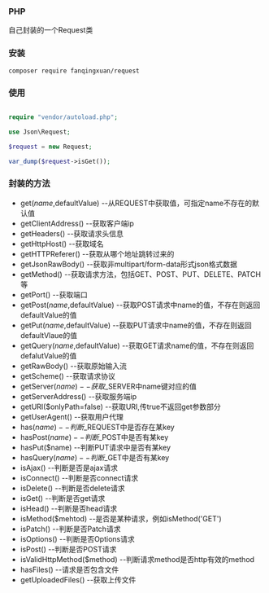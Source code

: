 ### PHP
自己封装的一个Request类

### 安装
```code
composer require fanqingxuan/request
```
### 使用
```php

require "vendor/autoload.php";

use Json\Request;

$request = new Request;

var_dump($request->isGet());
```

### 封装的方法

- get($name,$defaultValue)   --从REQUEST中获取值，可指定name不存在的默认值
- getClientAddress() --获取客户端ip
- getHeaders() --获取请求头信息
- getHttpHost() --获取域名
- getHTTPReferer() --获取从哪个地址跳转过来的
- getJsonRawBody() --获取非multipart/form-data形式json格式数据
- getMethod() --获取请求方法，包括GET、POST、PUT、DELETE、PATCH等
- getPort() --获取端口
- getPost($name,$defaultValue) --获取POST请求中name的值，不存在则返回defaultValue的值
- getPut($name,$defaultValue) --获取PUT请求中name的值，不存在则返回defaultVlaue的值
- getQuery($name,$defaultValue) --获取GET请求name的值，不存在则返回defalutValue的值
- getRawBody() --获取原始输入流
- getScheme() --获取请求协议
- getServer($name) --获取$_SERVER中name键对应的值
- getServerAddress() --获取服务端ip
- getURI($onlyPath=false) --获取URI,传true不返回get参数部分
- getUserAgent() --获取用户代理
- has($name) --判断$_REQUEST中是否存在某key
- hasPost($name) --判断$_POST中是否有某key
- hasPut($name) --判断PUT请求中是否有某key
- hasQuery($name) --判断$_GET中是否有某key
- isAjax() --判断是否是ajax请求
- isConnect() --判断是否connect请求
- isDelete() --判断是否delete请求
- isGet() --判断是否get请求
- isHead() --判断是否head请求
- isMethod($mehtod) --是否是某种请求，例如isMethod('GET')
- isPatch() --判断是否Patch请求
- isOptions() --判断是否Options请求
- isPost() --判断是否POST请求
- isValidHttpMethod($method) --判断请求method是否http有效的method
- hasFiles() --请求是否包含文件
- getUploadedFiles() --获取上传文件